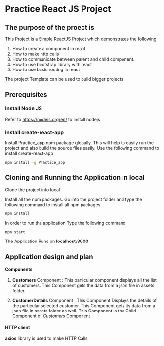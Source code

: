 # Practice React JS Project

## The purpose of the proect is

This Project is a Simple ReactJS Project which demonstrates the following
1. How to create a component in react
2. How to make http calls
3. How to communicate between parent and child component.
4. How to use bootstrap library with react
5. How to use basic routing in react

The project Template can be used to build bigger projects



## Prerequisites

### Install Node JS
Refer to https://nodejs.org/en/ to install nodejs

### Install create-react-app
Install Practice_app npm package globally. This will help to easily run the project and also build the source files easily. Use the following command to install create-react-app

```bash
npm install -g Practice_app
```

## Cloning and Running the Application in local

Clone the project into local

Install all the npm packages. Go into the project folder and type the following command to install all npm packages

```bash
npm install
```

In order to run the application Type the following command

```bash
npm start
```

The Application Runs on **localhost:3000**

## Application design and plan

#### Components

1. **Customers** Component : This particular component displays all the  list of customers. This Component gets the data from a json file in assets folder.

2. **CustomerDetails** Component : This Component Displays the details of the particular selected customer. This Component gets its data from a json file in assets folder as well. This Component is the Child Component of *Customers* Component

#### HTTP client

**axios** library is used to make HTTP Calls



